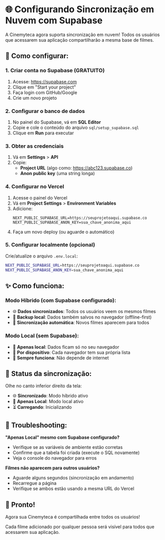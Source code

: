 # 🌐 Configurando Sincronização em Nuvem com Supabase

A Cinemyteca agora suporta sincronização em nuvem! Todos os usuários que acessarem sua aplicação compartilharão a mesma base de filmes.

## 🚀 Como configurar:

### 1. Criar conta no Supabase (GRATUITO)
1. Acesse: https://supabase.com
2. Clique em "Start your project"
3. Faça login com GitHub/Google
4. Crie um novo projeto

### 2. Configurar o banco de dados
1. No painel do Supabase, vá em **SQL Editor**
2. Copie e cole o conteúdo do arquivo `sql/setup_supabase.sql`
3. Clique em **Run** para executar

### 3. Obter as credenciais
1. Vá em **Settings** > **API**
2. Copie:
   - **Project URL** (algo como: https://abc123.supabase.co)
   - **Anon public key** (uma string longa)

### 4. Configurar no Vercel
1. Acesse o painel do Vercel
2. Vá em **Project Settings** > **Environment Variables**
3. Adicione:
   ```
   NEXT_PUBLIC_SUPABASE_URL=https://seuprojetoaqui.supabase.co
   NEXT_PUBLIC_SUPABASE_ANON_KEY=sua_chave_anonima_aqui
   ```
4. Faça um novo deploy (ou aguarde o automático)

### 5. Configurar localmente (opcional)
Crie/atualize o arquivo `.env.local`:
```bash
NEXT_PUBLIC_SUPABASE_URL=https://seuprojetoaqui.supabase.co
NEXT_PUBLIC_SUPABASE_ANON_KEY=sua_chave_anonima_aqui
```

## ✨ Como funciona:

### Modo Híbrido (com Supabase configurado):
- 🌐 **Dados sincronizados**: Todos os usuários veem os mesmos filmes
- 💾 **Backup local**: Dados também salvos no navegador (offline-first)
- 🔄 **Sincronização automática**: Novos filmes aparecem para todos

### Modo Local (sem Supabase):
- 💾 **Apenas local**: Dados ficam só no seu navegador
- 📱 **Por dispositivo**: Cada navegador tem sua própria lista
- 💪 **Sempre funciona**: Não depende de internet

## 🎯 Status da sincronização:

Olhe no canto inferior direito da tela:
- 🌐 **Sincronizado**: Modo híbrido ativo
- 💾 **Apenas Local**: Modo local ativo
- ⏳ **Carregando**: Inicializando

## 🔧 Troubleshooting:

**"Apenas Local" mesmo com Supabase configurado?**
- Verifique se as variáveis de ambiente estão corretas
- Confirme que a tabela foi criada (execute o SQL novamente)
- Veja o console do navegador para erros

**Filmes não aparecem para outros usuários?**
- Aguarde alguns segundos (sincronização em andamento)
- Recarregue a página
- Verifique se ambos estão usando a mesma URL do Vercel

## 🎉 Pronto!

Agora sua Cinemyteca é compartilhada entre todos os usuários! 

Cada filme adicionado por qualquer pessoa será visível para todos que acessarem sua aplicação.
